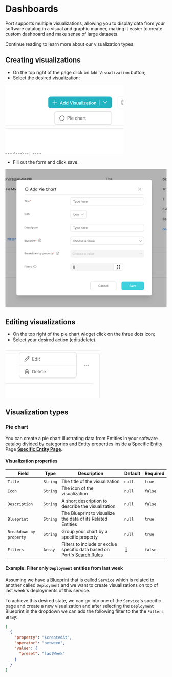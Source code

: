 # Dashboards

Port supports multiple visualizations, allowing you to display data from your software catalog in a visual and graphic manner, making it easier to create custom dashboard and make sense of large datasets.

Continue reading to learn more about our visualization types:

## Creating visualizations

- On the top right of the page click on `Add Visualization` button;
- Select the desired visualization:

![Dropdown](../../../static/img/software-catalog/widgets/AddPieChartVisualization.png)

- Fill out the form and click save.

![Dropdown](../../../static/img/software-catalog/widgets/AddPieChartForm.png)

## Editing visualizations

- On the top right of the pie chart widget click on the three dots icon;
- Select your desired action (edit/delete).

![Dropdown](../../../static/img/software-catalog/widgets/EditOrDeleteWidget.png)

## Visualization types

### Pie chart

You can create a pie chart illustrating data from Entities in your software catalog divided by categories and Entity properties inside a Specific Entity Page [**Specific Entity Page**](../entity/entity.md#entity-page).

#### Visualization properties

| Field                   | Type     | Description                                                                                                                      | Default | Required |
| ----------------------- | -------- | -------------------------------------------------------------------------------------------------------------------------------- | ------- | -------- |
| `Title`                 | `String` | The title of the visualization                                                                                                   | `null`  | `true`   |
| `Icon`                  | `String` | The icon of the visualization                                                                                                    | `null`  | `false`  |
| `Description`           | `String` | A short description to describe the visualization                                                                                | `null`  | `false`  |
| `Blueprint`             | `String` | The Blueprint to visualize the data of its Related Entities                                                                      | `null`  | `true`   |
| `Breakdown by property` | `String` | Group your chart by a specific property                                                                                          | `null`  | `true`   |
| `Filters`               | `Array`  | Filters to include or exclue specific data based on Port's [Search Rules](../../software-catalog/search-in-port.md#search-rules) | []      | `false`  |

#### Example: Filter only `Deployment` entities from last week

Assuming we have a [Blueprint](../../software-catalog/blueprint/blueprint.md) that is called `Service` which is related to another called `Deployment` and we want to create visualizations on top of last week's deployments of this service.

To achieve this desired state, we can go into one of the `Service`'s specific page and create a new visualization and after selecting the `Deployment` Blueprint in the dropdown we can add the following filter to the the `Filters` array:

```json showLineNumbers
[
  {
    "property": "$createdAt",
    "operator": "between",
    "value": {
      "preset": "lastWeek"
    }
  }
]
```
